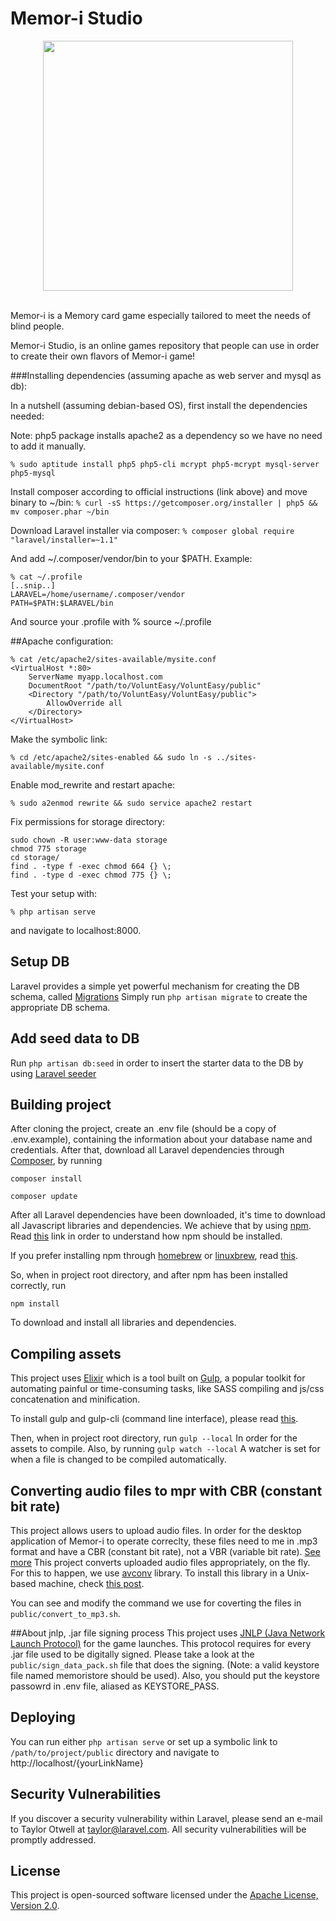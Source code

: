 # Memor-i Studio
<p align="center">
<img src="https://raw.githubusercontent.com/scify/Memor-i/master/src/main/resources/img/memori.png" width="400">
</p>
<br>
Memor-i is a Memory card game especially tailored to meet the needs of blind people.

Memor-i Studio, is an online games repository that people can use in order to create their own flavors of Memor-i game!


###Installing dependencies (assuming apache as web server and mysql as db):

In a nutshell (assuming debian-based OS), first install the dependencies needed:

Note: php5 package installs apache2 as a dependency so we have no need to add it manually.

```
% sudo aptitude install php5 php5-cli mcrypt php5-mcrypt mysql-server php5-mysql
```

Install composer according to official instructions (link above) and move binary to ~/bin:
```% curl -sS https://getcomposer.org/installer | php5 && mv composer.phar ~/bin```

Download Laravel installer via composer:
```% composer global require "laravel/installer=~1.1"```


And add ~/.composer/vendor/bin to your $PATH. Example:
```
% cat ~/.profile
[..snip..]
LARAVEL=/home/username/.composer/vendor
PATH=$PATH:$LARAVEL/bin
```
And source your .profile with % source ~/.profile

##Apache configuration:
```
% cat /etc/apache2/sites-available/mysite.conf
<VirtualHost *:80>
    ServerName myapp.localhost.com
    DocumentRoot "/path/to/VoluntEasy/VoluntEasy/public"
    <Directory "/path/to/VoluntEasy/VoluntEasy/public">
        AllowOverride all
    </Directory>
</VirtualHost>
```
Make the symbolic link:
```
% cd /etc/apache2/sites-enabled && sudo ln -s ../sites-available/mysite.conf
```
Enable mod_rewrite and restart apache:
```
% sudo a2enmod rewrite && sudo service apache2 restart
```
Fix permissions for storage directory:
```
sudo chown -R user:www-data storage
chmod 775 storage
cd storage/
find . -type f -exec chmod 664 {} \;
find . -type d -exec chmod 775 {} \;
```
Test your setup with:
```
% php artisan serve
```
and navigate to localhost:8000.

## Setup DB
Laravel provides a simple yet powerful mechanism for creating the DB schema, called [Migrations](https://laravel.com/docs/5.3/migrations)
Simply run ```php artisan migrate``` to create the appropriate DB schema.

## Add seed data to DB
Run ```php artisan db:seed``` in order to insert the starter data to the DB by using [Laravel seeder](https://laravel.com/docs/5.3/seeding)

## Building project
After cloning the project, create an .env file (should be a copy of .env.example),
containing the information about your database name and credentials. 
After that, download all Laravel dependencies through [Composer](https://laravel.com/docs/5.3/installation), by running

```
composer install

composer update
```

After all Laravel dependencies have been downloaded, it's time to download all Javascript libraries and dependencies. 
We achieve that by using [npm](http://blog.npmjs.org/post/85484771375/how-to-install-npm).
Read [this](https://www.digitalocean.com/community/tutorials/how-to-install-node-js-on-an-ubuntu-14-04-server) link in order to understand how npm should be installed.

If you prefer installing npm through [homebrew](http://brew.sh/) or [linuxbrew](http://linuxbrew.sh/), read [this](http://blog.teamtreehouse.com/install-node-js-npm-linux).

So, when in project root directory, and after npm has been installed correctly, run
```
npm install
```
To download and install all libraries and dependencies.

## Compiling assets

This project uses [Elixir](https://laravel.com/docs/5.3/elixir) which is a tool built on [Gulp](http://gulpjs.com/),
a popular toolkit for automating painful or time-consuming tasks, like SASS compiling and js/css concatenation and minification.

To install gulp and gulp-cli (command line interface), please read [this](https://github.com/gulpjs/gulp/blob/master/docs/getting-started.md).

Then, when in project root directory, run 
```gulp --local```
In order for the assets to compile. Also, by running
```gulp watch --local```
A watcher is set for when a file is changed to be compiled automatically.

## Converting audio files to mpr with CBR (constant bit rate)
This project allows users to upload audio files. In order for the desktop application of Memor-i to operate correclty,
these files need to me in .mp3 format and have a CBR (constant bit rate), not a VBR (variable bit rate). [See more](https://www.lifewire.com/difference-between-cbr-and-vbr-encoding-2438423)
This project converts uploaded audio files appropriately, on the fly. For this to happen, we use [avconv](https://libav.org/avconv.html) library.
To install this library in a Unix-based machine, check [this post](http://askubuntu.com/questions/391357/how-do-you-install-avconv-on-ubuntu-server-13-04).

You can see and modify the command we use for coverting the files in ```public/convert_to_mp3.sh```.

##About jnlp, .jar file signing process 
This project uses [JNLP (Java Network Launch Protocol)](https://docs.oracle.com/javase/tutorial/deployment/deploymentInDepth/jnlp.html) for the game launches.
This protocol requires for every .jar file used to be digitally signed. Please take a look at the ```public/sign_data_pack.sh``` file that does the signing. (Note: a valid keystore file named memoristore should be used). Also, you should put the keystore passowrd in .env file,
aliased as KEYSTORE_PASS.

## Deploying
You can run either  ```php artisan serve``` or set up a symbolic link to ```/path/to/project/public``` directory and navigate to http://localhost/{yourLinkName}

## Security Vulnerabilities

If you discover a security vulnerability within Laravel, please send an e-mail to Taylor Otwell at taylor@laravel.com. All security vulnerabilities will be promptly addressed.

## License

This project is open-sourced software licensed under the [Apache License, Version 2.0](https://www.apache.org/licenses/LICENSE-2.0).
